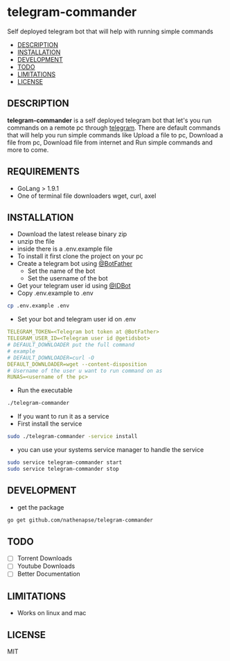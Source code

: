 # telegram-commander
Self deployed telegram bot that will help with running simple commands



- [DESCRIPTION](#description)
- [INSTALLATION](#installation)
- [DEVELOPMENT](#development)
- [TODO](#todo)
- [LIMITATIONS](#limitations)
- [LICENSE](#license)

## DESCRIPTION

**telegram-commander** is a self deployed telegram bot that let's you run commands on a remote pc through [telegram](https://telegram.org). There are default commands that will help you run simple commands like Upload a file to pc, Download a file from pc, Download file from internet and Run simple commands and more to come.

## REQUIREMENTS

- GoLang > 1.9.1
- One of terminal file downloaders wget, curl, axel


## INSTALLATION

- Download the latest release binary zip
- unzip the file
- inside there is a .env.example file
- To install it first clone the project on your pc 
- Create a telegram bot using [@BotFather](https://t.me/botfather)
	- Set the name of the bot
	- Set the username of the bot
- Get your telegram user id using [@IDBot](https://t.me/myidbot)
- Copy .env.example to .env
```bash
cp .env.example .env
```
- Set your bot and telegram user id on .env
```YAML
TELEGRAM_TOKEN=<Telegram bot token at @BotFather>
TELEGRAM_USER_ID=<Telegram user id @getidsbot>
# DEFAULT_DOWNLOADER put the full command 
# example 
# DEFAULT_DOWNLOADER=curl -O
DEFAULT_DOWNLOADER=wget --content-disposition
# Username of the user u want to run command on as
RUNAS=<username of the pc>
```
- Run the executable 
```bash 
./telegram-commander
```
- If you want to run it as a service 
- First install the service
```bash 
sudo ./telegram-commander -service install
```
- you can use your systems service manager to handle the service
```bash
sudo service telegram-commander start
sudo service telegram-commander stop
```

## DEVELOPMENT
- get the package
```bash
go get github.com/nathenapse/telegram-commander
```

## TODO

- [ ] Torrent Downloads
- [ ] Youtube Downloads
- [ ] Better Documentation

## LIMITATIONS

- Works on linux and mac

## LICENSE

MIT